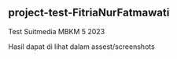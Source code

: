 ## project-test-FitriaNurFatmawati
Test Suitmedia MBKM 5 2023 

Hasil dapat di lihat dalam assest/screenshots

